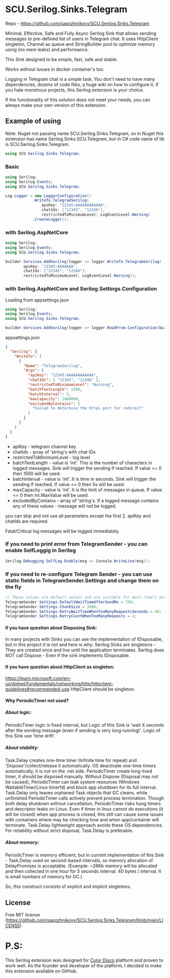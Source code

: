 # SCU.Serilog.Sinks.Telegram
Repo - https://github.com/sapozhnikovv/SCU.Serilog.Sinks.Telegram

Minimal, Effective, Safe and Fully Async Serilog Sink that allows sending messages to pre-defined list of users in Telegram chat. 
It uses HttpClient singleton, Channel as queue and StringBuilder pool to optimize memory using (no mem leaks) and performance. 

This Sink designed to be simple, fast, safe and stable. 

Works without issues in docker container's too.

Logging in Telegram chat is a simple task. You don't need to have many dependencies, dozens of code files, a huge wiki on how to configure it. If you hate monstrous projects, this Serilog extension is your choice.

If the functionality of this solution does not meet your needs, you can always make your own version of this extension.

## Example of using
Note: Nuget not passing name SCU.Serilog.Sinks.Telegram, so in Nuget this extension has name Serilog.Sinks.SCU.Telegram, but in C# code name of lib is SCU.Serilog.Sinks.Telegram.
```c#
using SCU.Serilog.Sinks.Telegram;
```

### Basic

```c#
using Serilog;
using Serilog.Events;
using SCU.Serilog.Sinks.Telegram;

Log.Logger = new LoggerConfiguration()
            .WriteTo.TelegramSerilog(
                apiKey: "12345:AAAAAAAAAAAA",
                chatIds: ["12345", "12346"],
                restrictedToMinimumLevel: LogEventLevel.Warning)
            .CreateLogger();
```

### with Serilog.AspNetCore

```c#
using Serilog;
using Serilog.Events;
using SCU.Serilog.Sinks.Telegram;

builder.Services.AddSerilog(logger => logger.WriteTo.TelegramSerilog(
        apiKey: "12345:AAAAAAA",
        chatIds: ["12345", "12346"],
        restrictedToMinimumLevel: LogEventLevel.Warning));
```

### with Serilog.AspNetCore and Serilog.Settings.Configuration
Loading from appsettings.json

```c#
using Serilog;
using Serilog.Events;
using SCU.Serilog.Sinks.Telegram;

builder.Services.AddSerilog(logger => logger.ReadFrom.Configuration(builder.Configuration));
```

appsettings.json
```json
{
  "Serilog": {
    "WriteTo": [
      {
        "Name": "TelegramSerilog",
        "Args": {
          "apiKey": "12345:AAAAAAAAAAAA",
          "chatIds": [ "12345", "12346" ],
          "restrictedToMinimumLevel": "Warning",
          "batchTextLength": 1500,
          "batchInterval": 5,
          "maxCapacity": 1000000,
          "excludedByContains": [
            "Failed to determine the https port for redirect"
          ]
        }
      }
    ]
  }
}

```

 - apiKey - telegram channel key
 - chatIds - array of 'string's with chat IDs
 - restrictedToMinimumLevel - log level
 - batchTextLength - value is 'int'. This is the number of characters in logged messages. Sink will trigger the sending if reached. If value <= 0 then 1500 will be used.
 - batchInterval - value is 'int'. It is time in seconds. Sink will trigger the sending if reached. If value <= 0 then 5s will be used.
 - maxCapacity - value is 'int'. It is the limit of messages in queue. If value <= 0 then int.MaxValue will be used.
 - excludedByContains - array of 'string's. If a logged message contains any of these values - message will not be logged.


you can skip and not use all parameters except the first 2.
apiKey and chatIds are required.

Fatal/Critical log messages will be logged immediately.
  
### If you need to print error from TelegramSender - you can enable SelfLoggig in Serilog
```c#
Serilog.Debugging.SelfLog.Enable(msg => Console.WriteLine(msg));
```

### If you need to re-configure Telegram Sender - you can use static fields in TelegramSender.Settings and change them on the fly
```c#
// These values ​​are default values ​​and are suitable for most (small business) projects.
TelegramSender.Settings.DefaultWaitTimeAfterSendMs = 750;
TelegramSender.Settings.ChunkSize = 3000;
TelegramSender.Settings.RetryWaitTimeWhenTooManyRequestsSeconds = 40;
TelegramSender.Settings.RetryCountWhenTooManyRequests = 2;
```


#### If you have question about Disposing Sink:
In many projects with Sinks you can see the implementation of IDisposable, but in this project it is not and here is why:
Serilog Sinks are singletons - They are created once and live until the application terminates.
Serilog does NOT call Dispose - Even if the sink implements IDisposable.

#### If you have question about HttpClient as singleton:
https://learn.microsoft.com/en-us/dotnet/fundamentals/networking/http/httpclient-guidelines#recommended-use
HttpClient should be singleton.

#### Why PeriodicTimer not used?
##### About logic:
PeriodicTimer logic is fixed interval, but Logic of this Sink is 'wait X seconds after the sending message (even if sending is very long running)'.
Logic of this Sink use 'time drift'.
##### About stability:
Task.Delay creates one-time timer (Infinite time for repeat) and 'Dispose'/collect/release it automatically. OS deactivate one-time timers automatically, it is not on the .net side. PeriodicTimer create long-lived timer, it should be disposed manually. Without Dispose (Disposal may not be caused), PeriodicTimer can leak system resources (Windows WaitableTimer/Linux timerfd) and block app shutdown for its full interval. Task.Delay only leaves orphaned Task objects that GC cleans, while unfinished PeriodicTimer calls actively prevent process termination. Though both delay shutdown without cancellation, PeriodicTimer risks hung timers and descriptor leaks on Linux. Even if timer in linux cannot do executions (it will be closed) when app process is closed, this still can cause some issues with containers where may be checking how and when app/container will terminate. Task.Delay lightweight approach avoids these OS dependencies. For reliability without strict disposal, Task.Delay is preferable.
##### About memory:
PeriodicTimer is memory efficient, but in current implementation of this Sink - Task.Delay used on second-based intervals, so memory allocation of DelayPromises is acceptable.
(Example: ~28Kb memory will be allocated and then collected in one hour for 5 seconds interval. 40 bytes / interval. It is small numbers of memory for GC.)

So, this construct consists of explicit and implicit singletons.




## License
Free MIT license (https://github.com/sapozhnikovv/SCU.Serilog.Sinks.Telegram/blob/main/LICENSE)

# P.S:
This Serilog extension was designed for [Color Disco](https://color-disco.ru) platform and proven to work well. As the founder and developer of the platform, I decided to make this extension available on GitHub.
